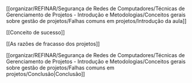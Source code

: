 [[organizar/REFINAR/Segurança de Redes de Computadores/Técnicas de Gerenciamento de Projetos - Introdução e Metodologias/Conceitos gerais sobre gestão de projetos/Falhas comuns em projetos/Introdução da aula]]

[[Conceito de sucesso]]

[[As razões de fracasso dos projetos]]

[[organizar/REFINAR/Segurança de Redes de Computadores/Técnicas de Gerenciamento de Projetos - Introdução e Metodologias/Conceitos gerais sobre gestão de projetos/Falhas comuns em projetos/Conclusão|Conclusão]]